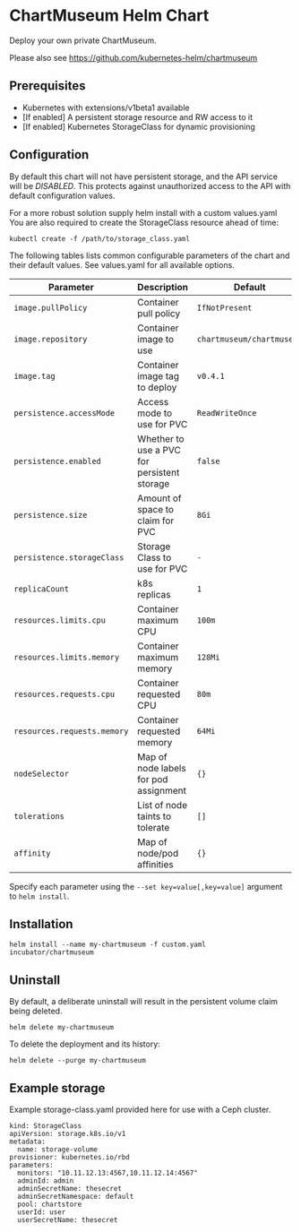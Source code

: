 # ChartMuseum Helm Chart

Deploy your own private ChartMuseum.   

Please also see https://github.com/kubernetes-helm/chartmuseum   

## Prerequisites

* Kubernetes with extensions/v1beta1 available
* [If enabled] A persistent storage resource and RW access to it
* [If enabled] Kubernetes StorageClass for dynamic provisioning

## Configuration

By default this chart will not have persistent storage, and the API service
will be *DISABLED*.  This protects against unauthorized access to the API
with default configuration values.

For a more robust solution supply helm install with a custom values.yaml   
You are also required to create the StorageClass resource ahead of time:   
```
kubectl create -f /path/to/storage_class.yaml
```

The following tables lists common configurable parameters of the chart and
their default values. See values.yaml for all available options. 

|       Parameter              |           Description                       |                         Default                     |
|------------------------------|---------------------------------------------|-----------------------------------------------------|
| `image.pullPolicy`           | Container pull policy                       | `IfNotPresent`                                      |
| `image.repository`           | Container image to use                      | `chartmuseum/chartmuseum`                           |
| `image.tag`                  | Container image tag to deploy               | `v0.4.1`                                             |
| `persistence.accessMode`     | Access mode to use for PVC                  | `ReadWriteOnce`                                     |
| `persistence.enabled`        | Whether to use a PVC for persistent storage | `false`                                             |
| `persistence.size`           | Amount of space to claim for PVC            | `8Gi`                                               |
| `persistence.storageClass`   | Storage Class to use for PVC                | `-`                                                 |
| `replicaCount`               | k8s replicas                                | `1`                                                 |
| `resources.limits.cpu`       | Container maximum CPU                       | `100m`                                              |
| `resources.limits.memory`    | Container maximum memory                    | `128Mi`                                             |
| `resources.requests.cpu`     | Container requested CPU                     | `80m`                                               |
| `resources.requests.memory`  | Container requested memory                  | `64Mi`                                              |
| `nodeSelector`               | Map of node labels for pod assignment       | `{}`                                                |
| `tolerations`                | List of node taints to tolerate             | `[]`                                                |
| `affinity`                   | Map of node/pod affinities                  | `{}`                                                |

Specify each parameter using the `--set key=value[,key=value]` argument to
`helm install`.


## Installation

```shell
helm install --name my-chartmuseum -f custom.yaml incubator/chartmuseum
```

## Uninstall 

By default, a deliberate uninstall will result in the persistent volume 
claim being deleted.   

```shell
helm delete my-chartmuseum
```

To delete the deployment and its history:
```shell
helm delete --purge my-chartmuseum
```

## Example storage

Example storage-class.yaml provided here for use with a Ceph cluster.   

```
kind: StorageClass
apiVersion: storage.k8s.io/v1
metadata:
  name: storage-volume
provisioner: kubernetes.io/rbd
parameters:
  monitors: "10.11.12.13:4567,10.11.12.14:4567"
  adminId: admin
  adminSecretName: thesecret
  adminSecretNamespace: default
  pool: chartstore
  userId: user
  userSecretName: thesecret 
```

